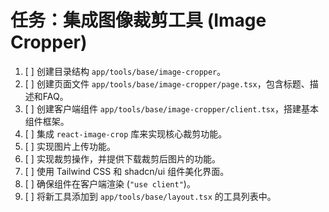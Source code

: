 # 任务：集成图像裁剪工具 (Image Cropper)

1.  [ ] 创建目录结构 `app/tools/base/image-cropper`。
2.  [ ] 创建页面文件 `app/tools/base/image-cropper/page.tsx`，包含标题、描述和FAQ。
3.  [ ] 创建客户端组件 `app/tools/base/image-cropper/client.tsx`，搭建基本组件框架。
4.  [ ] 集成 `react-image-crop` 库来实现核心裁剪功能。
5.  [ ] 实现图片上传功能。
6.  [ ] 实现裁剪操作，并提供下载裁剪后图片的功能。
7.  [ ] 使用 Tailwind CSS 和 shadcn/ui 组件美化界面。
8.  [ ] 确保组件在客户端渲染 (`"use client"`)。
9.  [ ] 将新工具添加到 `app/tools/base/layout.tsx` 的工具列表中。 